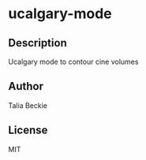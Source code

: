 # ucalgary-mode 
## Description 
Ucalgary mode to contour cine volumes 
## Author 
Talia Beckie 
## License 
MIT